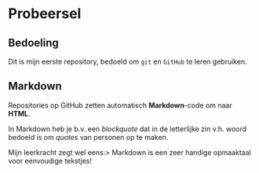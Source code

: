 # Probeersel

## Bedoeling
Dit is mijn eerste repository, bedoeld om `git` en `GitHub` te leren gebruiken.
## Markdown
Repositories  op  GitHub  zetten  automatisch **Markdown**-code  om  naar **HTML**.

In Markdown heb je b.v. een *blockquote* dat in de letterlijke zin v.h. woord bedoeld is om *quotes* van personen op te maken.

Mijn leerkracht zegt wel eens:> Markdown is een zeer handige opmaaktaal voor eenvoudige tekstjes!
